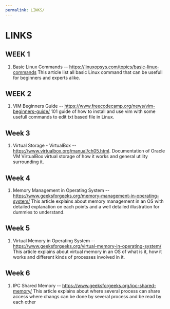 ```yaml
---
permalink: LINKS/
---
```


# LINKS

## WEEK 1
1. Basic Linux Commands -- https://linuxopsys.com/topics/basic-linux-commands
This article list all basic Linux command that can be usefull for beginners and experts alike.

## WEEK 2
1. VIM Beginners Guide -- https://www.freecodecamp.org/news/vim-beginners-guide/
101 guide of how to install and use vim with some usefull commands to edit txt based file in Linux.

## Week 3
1. Virtual Storage - VirtualBox -- https://www.virtualbox.org/manual/ch05.html.
Documentation of Oracle VM VirtualBox virtual storage of how it works and general utility surrounding it.
   
## Week 4
1. Memory Management in Operating System -- https://www.geeksforgeeks.org/memory-management-in-operating-system/
This article explains about memory management in an OS with detailed explanation on each points and a well detailed illustration for dummies to understand.

## Week 5
1. Virtual Memory in Operating System -- https://www.geeksforgeeks.org/virtual-memory-in-operating-system/ 
This article explains about virtual memory in an OS of what is it, how it works and different kinds of processes involved in it.

## Week 6
1. IPC Shared Memory -- https://www.geeksforgeeks.org/ipc-shared-memory/
This article explains about where several process can share access where changs can be done by several process and be read by each other
